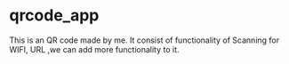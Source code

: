 # qrcode_app
This is an QR code made by me. It consist of functionality of Scanning for WIFI, URL ,we can add more functionality to it.
